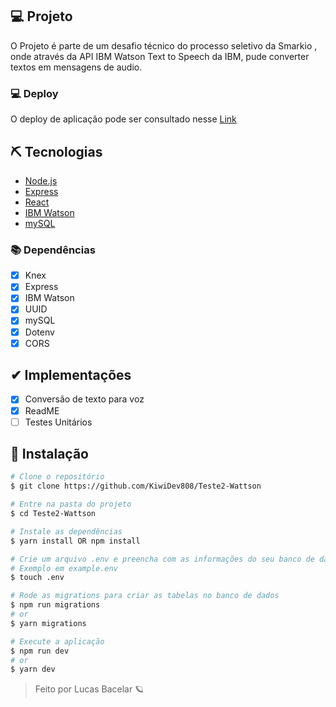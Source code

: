 ## 💻 Projeto

O Projeto é parte de um desafio técnico do processo seletivo da Smarkio , onde através da API IBM Watson Text to Speech da IBM, pude converter textos em mensagens de audio.

### 💻 Deploy

O deploy de aplicação pode ser consultado nesse <a href="https://shielded-cove-50870.herokuapp.com/" target="_blank">Link</a>

## ⛏ Tecnologias

- [Node.js](https://www.python.org/)
- [Express](https://www.docker.com/)
- [React](https://www.docker.com/)
- [IBM Watson](https://www.docker.com/)
- [mySQL](https://www.docker.com/)

### 📚 Dependências

- [x] Knex
- [x] Express
- [x] IBM Watson
- [x] UUID
- [x] mySQL
- [x] Dotenv
- [x] CORS

## ✔ Implementações

- [x] Conversão de texto para voz
- [x] ReadME
- [ ] Testes Unitários

## 🚀 Instalação

```bash
# Clone o repositório
$ git clone https://github.com/KiwiDev808/Teste2-Wattson

# Entre na pasta do projeto
$ cd Teste2-Wattson

# Instale as dependências
$ yarn install OR npm install

# Crie um arquivo .env e preencha com as informações do seu banco de dados e suas chaves da API
# Exemplo em example.env
$ touch .env

# Rode as migrations para criar as tabelas no banco de dados
$ npm run migrations
# or
$ yarn migrations

# Execute a aplicação
$ npm run dev
# or
$ yarn dev

```

<blockquote>
    Feito por Lucas Bacelar 🪐
</blockquote>
